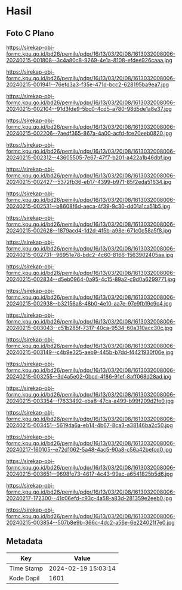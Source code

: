 # Hasil

## Foto C Plano

https://sirekap-obj-formc.kpu.go.id/bd26/pemilu/pdpr/16/13/03/20/08/1613032008006-20240215-001808--3c4a80c8-9269-4e1a-8108-efdee926caaa.jpg

https://sirekap-obj-formc.kpu.go.id/bd26/pemilu/pdpr/16/13/03/20/08/1613032008006-20240215-001941--76efd3a3-f35e-471d-bcc2-628195ba9ea7.jpg

https://sirekap-obj-formc.kpu.go.id/bd26/pemilu/pdpr/16/13/03/20/08/1613032008006-20240215-002104--91d3fde9-5bc0-4cd5-a780-98d5de1a8e37.jpg

https://sirekap-obj-formc.kpu.go.id/bd26/pemilu/pdpr/16/13/03/20/08/1613032008006-20240215-002206--7aedf365-867a-4a00-acfd-fce20eeb0820.jpg

https://sirekap-obj-formc.kpu.go.id/bd26/pemilu/pdpr/16/13/03/20/08/1613032008006-20240215-002312--43605505-7e67-47f7-b201-a422a1b46dbf.jpg

https://sirekap-obj-formc.kpu.go.id/bd26/pemilu/pdpr/16/13/03/20/08/1613032008006-20240215-002427--5372fb36-eb17-4399-b971-85f2eda51634.jpg

https://sirekap-obj-formc.kpu.go.id/bd26/pemilu/pdpr/16/13/03/20/08/1613032008006-20240215-002531--b8608f6d-aeca-4f39-9c30-dd01a1ca51b5.jpg

https://sirekap-obj-formc.kpu.go.id/bd26/pemilu/pdpr/16/13/03/20/08/1613032008006-20240215-002628--1879acd4-1d2d-4f5b-a98e-671c0c58a5f8.jpg

https://sirekap-obj-formc.kpu.go.id/bd26/pemilu/pdpr/16/13/03/20/08/1613032008006-20240215-002731--96951e78-bdc2-4c60-8166-1563902405aa.jpg

https://sirekap-obj-formc.kpu.go.id/bd26/pemilu/pdpr/16/13/03/20/08/1613032008006-20240215-002834--d5eb0964-0a95-4c15-89a2-c9d0a6299771.jpg

https://sirekap-obj-formc.kpu.go.id/bd26/pemilu/pdpr/16/13/03/20/08/1613032008006-20240215-002938--b32156a8-48b0-4e10-aa7e-97e9fb19c9c4.jpg

https://sirekap-obj-formc.kpu.go.id/bd26/pemilu/pdpr/16/13/03/20/08/1613032008006-20240215-003043--c51b285f-7317-40ca-9534-60a310acc30c.jpg

https://sirekap-obj-formc.kpu.go.id/bd26/pemilu/pdpr/16/13/03/20/08/1613032008006-20240215-003149--c4b9e325-aeb9-445b-b7dd-f4421930f06e.jpg

https://sirekap-obj-formc.kpu.go.id/bd26/pemilu/pdpr/16/13/03/20/08/1613032008006-20240215-003255--3d4a5e02-0bcd-4f86-91ef-8aff068d28ad.jpg

https://sirekap-obj-formc.kpu.go.id/bd26/pemilu/pdpr/16/13/03/20/08/1613032008006-20240215-003354--f7633492-eba8-47ca-a499-b99f209d2fe0.jpg

https://sirekap-obj-formc.kpu.go.id/bd26/pemilu/pdpr/16/13/03/20/08/1613032008006-20240215-003451--5619da6a-eb14-4b67-8ca3-a38146ba2c50.jpg

https://sirekap-obj-formc.kpu.go.id/bd26/pemilu/pdpr/16/13/03/20/08/1613032008006-20240217-160105--e72d1062-5a48-4ac5-90a8-c56a42befcd0.jpg

https://sirekap-obj-formc.kpu.go.id/bd26/pemilu/pdpr/16/13/03/20/08/1613032008006-20240215-003651--9698fe73-4617-4c43-99ac-a6541825b5d6.jpg

https://sirekap-obj-formc.kpu.go.id/bd26/pemilu/pdpr/16/13/03/20/08/1613032008006-20240217-172300--41c06efd-c93c-4a58-a83d-281359e2eeb0.jpg

https://sirekap-obj-formc.kpu.go.id/bd26/pemilu/pdpr/16/13/03/20/08/1613032008006-20240215-003854--507b8e9b-366c-4dc2-a56e-6e224021f7e0.jpg


## Metadata

| Key        | Value               |
| ---------- | ------------------- |
| Time Stamp | 2024-02-19 15:03:14 |
| Kode Dapil | 1601                |



